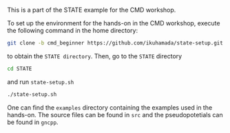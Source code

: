 This is a part of  the STATE example for the CMD workshop.

To set up the environment for the hands-on in the CMD workshop, execute the following command in the home directory:

```bash
git clone -b cmd_beginner https://github.com/ikuhamada/state-setup.git STATE
```

to obtain the ``STATE directory``. Then, go to the ``STATE`` directory

```bash
cd STATE
```

and run ``state-setup.sh``

```bash
./state-setup.sh
```

One can find the ``examples`` directory containing the examples used in the hands-on. The source files can be found in ``src`` and the pseudopotetials can be found in ``gncpp``.

